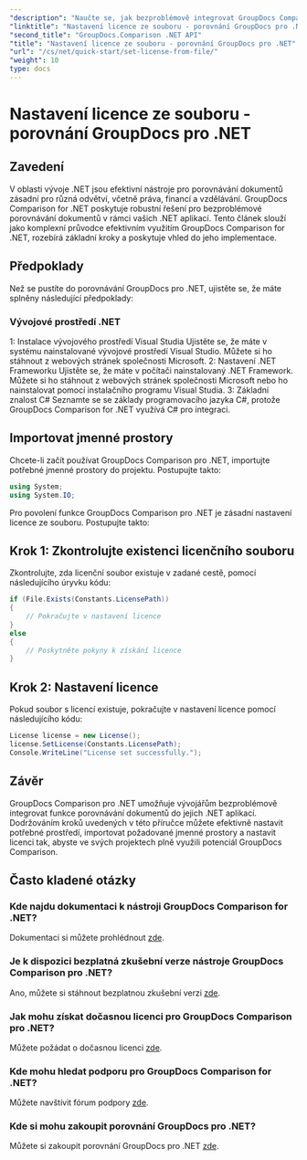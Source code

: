 ```yaml
---
"description": "Naučte se, jak bezproblémově integrovat GroupDocs Comparison for .NET do vašich aplikací. Snadno nastavujte, importujte jmenné prostory a porovnávejte dokumenty."
"linktitle": "Nastavení licence ze souboru - porovnání GroupDocs pro .NET"
"second_title": "GroupDocs.Comparison .NET API"
"title": "Nastavení licence ze souboru - porovnání GroupDocs pro .NET"
"url": "/cs/net/quick-start/set-license-from-file/"
"weight": 10
type: docs
---
```

# Nastavení licence ze souboru - porovnání GroupDocs pro .NET

## Zavedení
V oblasti vývoje .NET jsou efektivní nástroje pro porovnávání dokumentů zásadní pro různá odvětví, včetně práva, financí a vzdělávání. GroupDocs Comparison for .NET poskytuje robustní řešení pro bezproblémové porovnávání dokumentů v rámci vašich .NET aplikací. Tento článek slouží jako komplexní průvodce efektivním využitím GroupDocs Comparison for .NET, rozebírá základní kroky a poskytuje vhled do jeho implementace.
## Předpoklady
Než se pustíte do porovnávání GroupDocs pro .NET, ujistěte se, že máte splněny následující předpoklady:
### Vývojové prostředí .NET
1: Instalace vývojového prostředí Visual Studia
Ujistěte se, že máte v systému nainstalované vývojové prostředí Visual Studio. Můžete si ho stáhnout z webových stránek společnosti Microsoft.
2: Nastavení .NET Frameworku
Ujistěte se, že máte v počítači nainstalovaný .NET Framework. Můžete si ho stáhnout z webových stránek společnosti Microsoft nebo ho nainstalovat pomocí instalačního programu Visual Studia.
3: Základní znalost C#
Seznamte se se základy programovacího jazyka C#, protože GroupDocs Comparison for .NET využívá C# pro integraci.

## Importovat jmenné prostory
Chcete-li začít používat GroupDocs Comparison pro .NET, importujte potřebné jmenné prostory do projektu. Postupujte takto:
```csharp
using System;
using System.IO;
```

Pro povolení funkce GroupDocs Comparison pro .NET je zásadní nastavení licence ze souboru. Postupujte takto:
## Krok 1: Zkontrolujte existenci licenčního souboru
Zkontrolujte, zda licenční soubor existuje v zadané cestě, pomocí následujícího úryvku kódu:
```csharp
if (File.Exists(Constants.LicensePath))
{
    // Pokračujte v nastavení licence
}
else
{
    // Poskytněte pokyny k získání licence
}
```
## Krok 2: Nastavení licence
Pokud soubor s licencí existuje, pokračujte v nastavení licence pomocí následujícího kódu:
```csharp
License license = new License();
license.SetLicense(Constants.LicensePath);
Console.WriteLine("License set successfully.");
```

## Závěr
GroupDocs Comparison pro .NET umožňuje vývojářům bezproblémově integrovat funkce porovnávání dokumentů do jejich .NET aplikací. Dodržováním kroků uvedených v této příručce můžete efektivně nastavit potřebné prostředí, importovat požadované jmenné prostory a nastavit licenci tak, abyste ve svých projektech plně využili potenciál GroupDocs Comparison.
## Často kladené otázky
### Kde najdu dokumentaci k nástroji GroupDocs Comparison for .NET?
Dokumentaci si můžete prohlédnout [zde](https://tutorials.groupdocs.com/comparison/net/).
### Je k dispozici bezplatná zkušební verze nástroje GroupDocs Comparison pro .NET?
Ano, můžete si stáhnout bezplatnou zkušební verzi [zde](https://releases.groupdocs.com/).
### Jak mohu získat dočasnou licenci pro GroupDocs Comparison pro .NET?
Můžete požádat o dočasnou licenci [zde](https://purchase.groupdocs.com/temporary-license/).
### Kde mohu hledat podporu pro GroupDocs Comparison for .NET?
Můžete navštívit fórum podpory [zde](https://forum.groupdocs.com/c/comparison/12).
### Kde si mohu zakoupit porovnání GroupDocs pro .NET?
Můžete si zakoupit porovnání GroupDocs pro .NET [zde](https://purchase.groupdocs.com/buy).